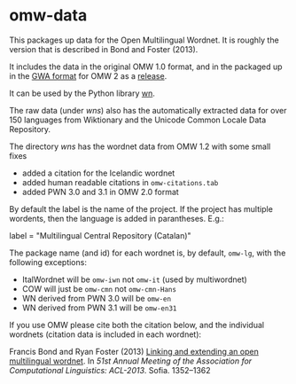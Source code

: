 # omw-data

This packages up data for the Open Multilingual Wordnet.  It is roughly the version that is described in Bond and Foster (2013).

It includes the data in the original OMW 1.0 format, and in the packaged up in the [GWA format](https://github.com/globalwordnet/schemas/) for OMW 2 as a [release](https://github.com/bond-lab/omw-data/releases).

It can be used by the Python library [wn](https://github.com/goodmami/wn).

The raw data (under *wns*) also has the automatically extracted data
for over 150 languages from Wiktionary and the ‎Unicode Common Locale
Data Repository.


The directory *wns* has the wordnet data from OMW 1.2 with some small fixes
 * added a citation for the Icelandic wordnet
 * added human readable citations in ``omw-citations.tab``
 * added PWN 3.0 and 3.1 in OMW 2.0 format

By default the label is the name of the project.  If the project has multiple wordents, then the language is added in parantheses.  E.g.:

label = "Multilingual Central Repository (Catalan)"

The package name (and id) for each wordnet is, by default, `omw-lg`,
with the following exceptions:

 * ItalWordnet will be `omw-iwn` not `omw-it` (used by multiwordnet)
 * COW will just be `omw-cmn` not `omw-cmn-Hans`
 * WN derived from PWN 3.0 will be `omw-en`
 * WN derived from PWN 3.1 will be `omw-en31`


If you use OMW please cite both the citation below, and the individual wordnets (citation data is included in each wordnet):

Francis Bond and Ryan Foster (2013)
[Linking and extending an open multilingual wordnet](http://aclweb.org/anthology/P/P13/P13-1133.pdf)</a>.
In *51st Annual Meeting of the Association for Computational Linguistics:  ACL-2013*.
Sofia. 1352–1362
      
